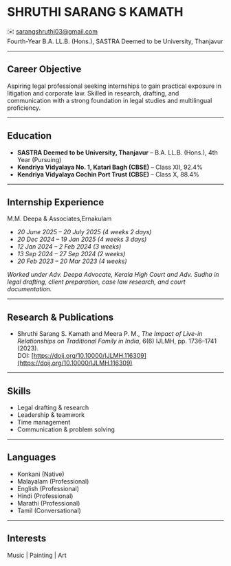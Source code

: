 # SHRUTHI SARANG S KAMATH
 ✉️ sarangshruthi03@gmail.com  
Fourth-Year B.A. LL.B. (Hons.), SASTRA Deemed to be University, Thanjavur  

---

## Career Objective
Aspiring legal professional seeking internships to gain practical exposure in litigation and corporate law. Skilled in research, drafting, and communication with a strong foundation in legal studies and multilingual proficiency.  

---

## Education
- **SASTRA Deemed to be University, Thanjavur** – B.A. LL.B. (Hons.), 4th Year (Pursuing)  
- **Kendriya Vidyalaya No. 1, Katari Bagh (CBSE)** – Class XII, 92.4%  
- **Kendriya Vidyalaya Cochin Port Trust (CBSE)** – Class X, 88.4%  

---

## Internship Experience
M.M. Deepa & Associates,Ernakulam  
- *20 June 2025 – 20 July 2025 (4 weeks 2 days)*  
- *20 Dec 2024 – 19 Jan 2025 (4 weeks 3 days)*  
- *12 Jan 2024 – 2 Feb 2024 (3 weeks)*  
- *13 Sep 2024 – 27 Sep 2024 (2 weeks)*  
- *20 Feb 2023 – 20 Mar 2023 (4 weeks)*  

*Worked under Adv. Deepa Advocate, Kerala High Court and Adv. Sudha in legal drafting, client preparation, case law research, and court documentation.*  

---

## Research & Publications
- Shruthi Sarang S. Kamath and Meera P. M., *The Impact of Live-in Relationships on Traditional Family in India*, 6(6) IJLMH, pp. 1736–1741 (2023).  
  DOI: [https://doij.org/10.10000/IJLMH.116309](https://doij.org/10.10000/IJLMH.116309)  

---

## Skills
- Legal drafting & research  
- Leadership & teamwork  
- Time management  
- Communication & problem solving  

---

## Languages
- Konkani (Native)  
- Malayalam (Professional)  
- English (Professional)  
- Hindi (Professional)  
- Marathi (Professional)  
- Tamil (Conversational)  

---

## Interests
Music | Painting | Art
